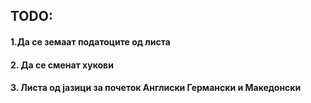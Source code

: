 ## TODO:

#### 1.Да се земаат податоците од листа 

#### 2. Да се сменат хукови

#### 3. Листа од јазици за почеток Англиски Германски и Македонски

